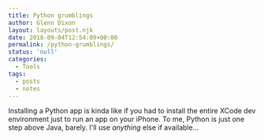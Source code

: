 ```yaml
---
title: Python grumblings
author: Glenn Dixon
layout: layouts/post.njk
date: 2018-09-04T12:54:09+00:00
permalink: /python-grumblings/
status: 'null'
categories:
  - Tools
tags:
  - posts
  - notes
---
```

Installing a Python app is kinda like if you had to install the entire XCode dev environment just to run an app on your iPhone. To me, Python is just one step above Java, barely. I'll use _anything_ else if available&#8230;